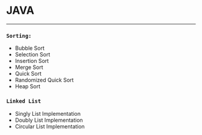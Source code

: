 # JAVA
***
### `Sorting:`
* Bubble Sort
* Selection Sort
* Insertion Sort
* Merge Sort
* Quick Sort
* Randomized Quick Sort
* Heap Sort

### `Linked List`
* Singly List Implementation
* Doubly List Implementation
* Circular List Implementation

